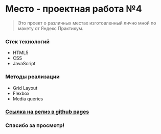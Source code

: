 # Место - проектная работа №4

> Это проект о различных местах изготовленный лично мной по макету от Яндекс Практикум.

### Стек технологий
* HTML5
* CSS
* JavaScript

### Методы реализации
* Grid Layout
* Flexbox
* Media queries


### [Ссылка на релиз в github pages](https://qu1zyvol.github.io/mesto/index.html)


### Спасибо за просмотр!
